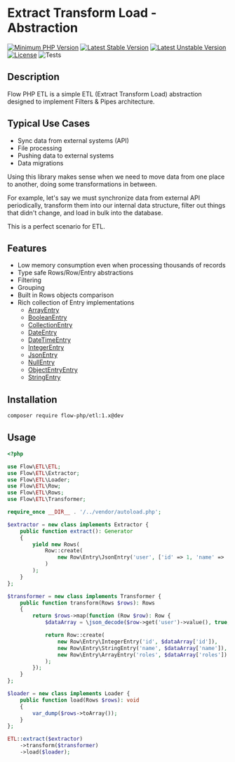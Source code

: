 # Extract Transform Load - Abstraction

[![Minimum PHP Version](https://img.shields.io/badge/php-%3E%3D%207.4-8892BF.svg)](https://php.net/)
[![Latest Stable Version](https://poser.pugx.org/flow-php/etl/v)](//packagist.org/packages/flow-php/etl)
[![Latest Unstable Version](https://poser.pugx.org/flow-php/etl/v/unstable)](//packagist.org/packages/flow-php/etl)
[![License](https://poser.pugx.org/flow-php/etl/license)](//packagist.org/packages/flow-php/etl)
![Tests](https://github.com/flow-php/etl/workflows/Tests/badge.svg?branch=1.x)

## Description

Flow PHP ETL is a simple ETL (Extract Transform Load) abstraction designed to implement Filters & Pipes architecture. 

## Typical Use Cases

* Sync data from external systems (API)
* File processing 
* Pushing data to external systems
* Data migrations

Using this library makes sense when we need to move data from one place to another, doing some transformations in between. 

For example, let's say we must synchronize data from external API periodically, transform them into our internal
data structure, filter out things that didn't change, and load in bulk into the database. 

This is a perfect scenario for ETL.

## Features

* Low memory consumption even when processing thousands of records 
* Type safe Rows/Row/Entry abstractions 
* Filtering
* Grouping  
* Built in Rows objects comparison 
* Rich collection of Entry implementations 
  * [ArrayEntry](src/Flow/ETL/Row/Entry/ArrayEntry.php)
  * [BooleanEntry](src/Flow/ETL/Row/Entry/BooleanEntry.php)
  * [CollectionEntry](src/Flow/ETL/Row/Entry/CollectionEntry.php)    
  * [DateEntry](src/Flow/ETL/Row/Entry/DateEntry.php)
  * [DateTimeEntry](src/Flow/ETL/Row/Entry/DateTimeEntry.php)
  * [IntegerEntry](src/Flow/ETL/Row/Entry/IntegerEntry.php)
  * [JsonEntry](src/Flow/ETL/Row/Entry/JsonEntry.php)
  * [NullEntry](src/Flow/ETL/Row/Entry/NullEntry.php)
  * [ObjectEntryEntry](src/Flow/ETL/Row/Entry/ObjectEntryEntry.php)
  * [StringEntry](src/Flow/ETL/Row/Entry/StringEntry.php)

## Installation 

```bash
composer require flow-php/etl:1.x@dev
```

## Usage

```php 
<?php

use Flow\ETL\ETL;
use Flow\ETL\Extractor;
use Flow\ETL\Loader;
use Flow\ETL\Row;
use Flow\ETL\Rows;
use Flow\ETL\Transformer;

require_once __DIR__ . '/../vendor/autoload.php';

$extractor = new class implements Extractor {
    public function extract(): Generator
    {
        yield new Rows(
            Row::create(
                new Row\Entry\JsonEntry('user', ['id' => 1, 'name' => 'Norbret', 'roles' => ['DEVELOPER', 'ADMIN']])
            )
        );
    }
};

$transformer = new class implements Transformer {
    public function transform(Rows $rows): Rows
    {
        return $rows->map(function (Row $row): Row {
            $dataArray = \json_decode($row->get('user')->value(), true, 512, JSON_THROW_ON_ERROR);

            return Row::create(
                new Row\Entry\IntegerEntry('id', $dataArray['id']),
                new Row\Entry\StringEntry('name', $dataArray['name']),
                new Row\Entry\ArrayEntry('roles', $dataArray['roles'])
            );
        });
    }
};

$loader = new class implements Loader {
    public function load(Rows $rows): void
    {
        var_dump($rows->toArray());
    }
};

ETL::extract($extractor)
    ->transform($transformer)
    ->load($loader);
```
